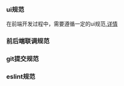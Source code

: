 ### ui规范

在前端开发过程中，需要遵循一定的ui规范,[详情](http://192.168.0.35:8090/pages/viewpage.action?pageId=31531522)

### 前后端联调规范



### git提交规范

### eslint规范